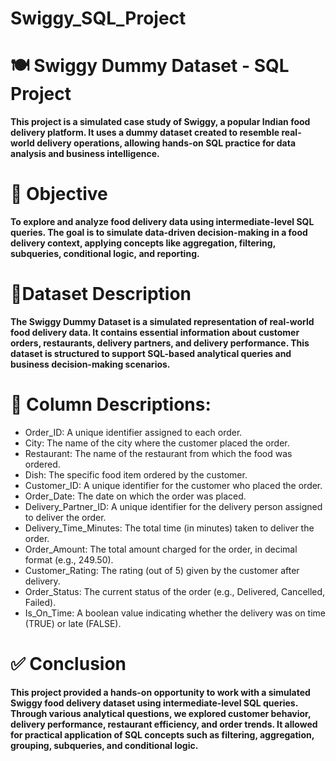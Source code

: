 # Swiggy_SQL_Project

# 🍽 Swiggy Dummy Dataset - SQL Project

**This project is a simulated case study of Swiggy, a popular Indian food delivery platform. It uses a dummy dataset created to resemble real-world delivery operations, allowing hands-on SQL practice for data analysis and business intelligence.**

# 📌 Objective
**To explore and analyze food delivery data using intermediate-level SQL queries. The goal is to simulate data-driven decision-making in a food delivery context, applying concepts like aggregation, filtering, subqueries, conditional logic, and reporting.**

# 🧾Dataset Description
**The Swiggy Dummy Dataset is a simulated representation of real-world food delivery data. It contains essential information about customer orders, restaurants, delivery partners, and delivery performance. This dataset is structured to support SQL-based analytical queries and business decision-making scenarios.**

# 📌 Column Descriptions:
* Order_ID: A unique identifier assigned to each order.
* City: The name of the city where the customer placed the order.
* Restaurant: The name of the restaurant from which the food was ordered.
* Dish: The specific food item ordered by the customer.
* Customer_ID: A unique identifier for the customer who placed the order.
* Order_Date: The date on which the order was placed.
* Delivery_Partner_ID: A unique identifier for the delivery person assigned to deliver the order.
* Delivery_Time_Minutes: The total time (in minutes) taken to deliver the order.
* Order_Amount: The total amount charged for the order, in decimal format (e.g., 249.50).
* Customer_Rating: The rating (out of 5) given by the customer after delivery.
* Order_Status: The current status of the order (e.g., Delivered, Cancelled, Failed).
* Is_On_Time: A boolean value indicating whether the delivery was on time (TRUE) or late (FALSE).

# ✅ Conclusion
**This project provided a hands-on opportunity to work with a simulated Swiggy food delivery dataset using intermediate-level SQL queries. Through various analytical questions, we explored customer behavior, delivery performance, restaurant efficiency, and order trends. It allowed for practical application of SQL concepts such as filtering, aggregation, grouping, subqueries, and conditional logic.**
